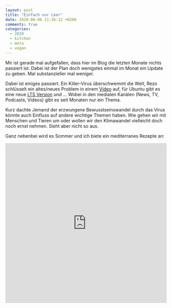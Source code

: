 ```yaml
---
layout: post
title: "Einfach nur Leer"
date: 2020-06-06 11:36:12 +0200
comments: true
categories: 
  - 2020
  - kitchen
  - meta
  - vegan
---
```


Mir ist gerade mal aufgefallen, dass hier im Blog die letzten Monate nichts
passiert ist. Dabei ist der Plan doch wenigstes einmal im Monat ein Update zu
geben. Mal substanzieller mal weniger.

Dabei ist einiges passiert. Ein Killer-Virus überschwemmt die Welt, Rezo
schlüsselt ein altes/neues Problem in einem [Video][rezo] auf, für Ubuntu gibt
es eine neue [LTS Version][ubuntu] und … Wobei in den medialen Kanälen (News, TV,
Podcasts, Videos) gibt es seit Monaten nur ein Thema.

Kurz dachte Jemand der erzwungene Bewusstseinswandel durch das Virus könnte
auch Einfluss auf andere wichtige Themen haben. Wie gehen wir mit Menschen und
Tieren um oder wollen wir den Klimawandel vielleicht doch noch ernst nehmen.
Sieht aber nicht so aus.

Ganz nebenbei wird es Sommer und ich biete ein mediterranes Rezepte an:

<iframe style='width:100%;height:500px;' src='https://vkitchen.herokuapp.com/recipes/176/embedded?locale=de&published=false' frameborder='0'> </iframe>

[rezo]: https://youtu.be/hkncijUZGKA
[ubuntu]: https://releases.ubuntu.com/20.04/
